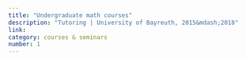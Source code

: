 ```yaml
---
title: "Undergraduate math courses"
description: "Tutoring | University of Bayreuth, 2015&mdash;2018"
link: 
category: courses & seminars
number: 1
---
```

